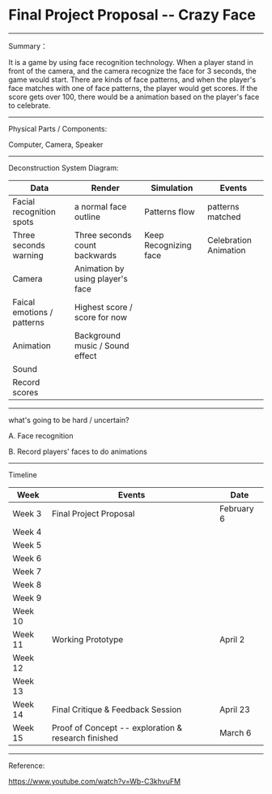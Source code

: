 # Final Project Proposal -- Crazy Face

***

Summary：

It is a game by using face recognition technology. When a player stand in front of the camera, and the camera recognize the face for 3 seconds, the game would start. There are kinds of face patterns, and when the player's face matches with one of face patterns, the player would get scores. If the score gets over 100, there would be a animation based on the player's face to celebrate.

***

Physical Parts / Components:

Computer, Camera, Speaker

***

Deconstruction System Diagram:

| __Data__                 | __Render__            | __Simulation__ | __Events__ |
|--------------------------|-----------------------|----------------|------------|
| Facial recognition spots | a normal face outline | Patterns flow  | patterns matched |
| Three seconds warning | Three seconds count backwards | Keep Recognizing face | Celebration Animation |
| Camera | Animation by using player's face |
| Faical emotions / patterns | Highest score / score for now |
| Animation | Background music / Sound effect |
| Sound |
| Record scores |

***

what's going to be hard / uncertain?

A. Face recognition 

B. Record players' faces to do animations

***

Timeline

Week   | Events                   | Date
------ | ------------------------ | ---------------------
Week 3 |Final Project Proposal    | February 6
Week 4 |
Week 5 |
Week 6 |
Week 7 |
Week 8 |
Week 9 |
Week 10|
Week 11|Working Prototype         | April 2
Week 12|
Week 13|
Week 14|Final Critique & Feedback Session | April 23
Week 15|Proof of Concept -- exploration & research finished | March 6

***

Reference: 

https://www.youtube.com/watch?v=Wb-C3khvuFM
